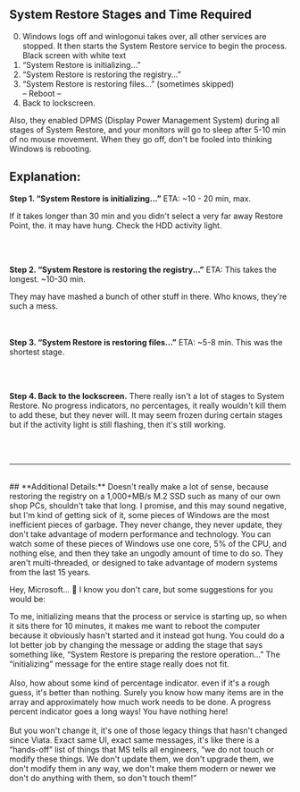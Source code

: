 ## System Restore Stages and Time Required 

0. Windows logs off and winlogonui takes over, all other services are stopped. It then starts the System Restore service to begin the process. Black screen with white text
1. “System Restore is initializing...” 
2. “System Restore is restoring the registry...” 
3. “System Restore is restoring files...” (sometimes skipped) <br/>
– Reboot –<br/>
4. Back to lockscreen.<br/>

Also, they enabled DPMS (Display Power Management System) during all stages of System Restore, and your monitors will go to sleep after 5-10 min of no mouse movement. When they go off, don't be fooled into thinking Windows is rebooting. 

<p></p>

## Explanation:
**Step 1. “System Restore is initializing...”**
ETA: ~10 - 20 min, max. 

If it takes longer than 30 min and you didn't select a very far away Restore Point, the. it may have hung. Check the HDD activity light. <br/>

<br/>
<br/>

**Step 2. “System Restore is restoring the registry...”**
ETA: This takes the longest. ~10-30 min.
<p></p>
They may have mashed a bunch of other stuff in there. Who knows, they're such a mess. <br/>

<br/>
<br/>

**Step 3. “System Restore is restoring files...”**
ETA: ~5-8 min. This was the shortest stage. <br/>

<br/>
<br/>

**Step 4. Back to the lockscreen.**
There really isn't a lot of stages to System Restore. No progress indicators, no percentages, it really wouldn't kill them to add these, but they never will. It may seem frozen during certain stages but if the activity light is still flashing, then it's still working.


<br/>
<br/>

------

<br/>
## **Additional Details:**
Doesn't really make a lot of sense, because restoring the registry on a 1,000+MB/s M.2 SSD such as many of our own shop PCs, shouldn't take that long. I promise, and this may sound negative, but I'm kind of getting sick of it, some pieces of Windows are the most inefficient pieces of garbage. They never change, they never update, they don't take advantage of modern performance and technology. You can watch some of these pieces of Windows use one core, 5% of the CPU, and nothing else, and then they take an ungodly amount of time to do so. They aren't multi-threaded, or designed to take advantage of modern systems from the last 15 years. 


<p></p>
<p></p>

Hey, Microsoft... 👋 
I know you don't care, but some suggestions for you would be: 
<p></p>
To me, initializing means that the process or service is starting up, so when it sits there for 10 minutes, it makes me want to reboot the computer because it obviously hasn't started and it instead got hung. You could do a lot better job by changing the message or adding the stage that says something like, “System Restore is preparing the restore operation...” The “initializing” message for the entire stage really does not fit. <br/>
<br/>
Also, how about some kind of percentage indicator. even if it's a rough guess, it's better than nothing. Surely you know how many items are in the array and approximately how much work needs to be done. A progress percent indicator goes a long ways! You have nothing here!<br/>
<br/>
But you won't change it, it's one of those legacy things that hasn't changed since Viata. Exact same UI, exact same messages, it's like there is a “hands-off” list of things that MS tells all engineers, “we do not touch or modify these things. We don't update them, we don't upgrade them, we don't modify them in any way, we don't make them modern or newer we don't do anything with them, so don't touch them!”
